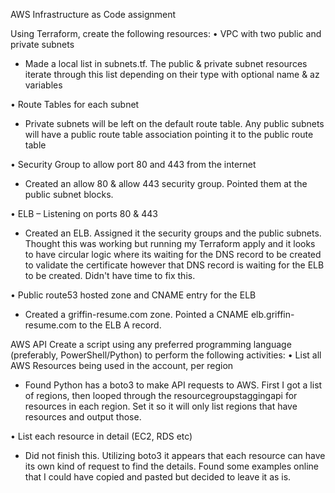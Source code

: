 AWS Infrastructure as Code assignment

Using Terraform, create the following resources:
• VPC with two public and private subnets

  - Made a local list in subnets.tf. The public & private subnet resources iterate through this list depending on their type with optional name & az variables

• Route Tables for each subnet

  - Private subnets will be left on the default route table. Any public subnets will have a public route table association pointing it to the public route table

• Security Group to allow port 80 and 443 from the internet

  - Created an allow 80 & allow 443 security group. Pointed them at the public subnet blocks.

• ELB – Listening on ports 80 & 443

  - Created an ELB. Assigned it the security groups and the public subnets. Thought this was working but running my Terraform apply and it looks to have circular logic where its waiting for the DNS record to be created to validate the certificate however that DNS record is waiting for the ELB to be created. Didn't have time to fix this.

• Public route53 hosted zone and CNAME entry for the ELB

  - Created a griffin-resume.com zone. Pointed a CNAME elb.griffin-resume.com to the ELB A record.


AWS API
Create a script using any preferred programming language (preferably, PowerShell/Python) to perform the following activities:
• List all AWS Resources being used in the account, per region

  - Found Python has a boto3 to make API requests to AWS. First I got a list of regions, then looped through the resourcegroupstaggingapi for resources in each region. Set it so it will only list regions that have resources and output those.

• List each resource in detail (EC2, RDS etc)

  - Did not finish this. Utilizing boto3 it appears that each resource can have its own kind of request to find the details. Found some examples online that I could have copied and pasted but decided to leave it as is.